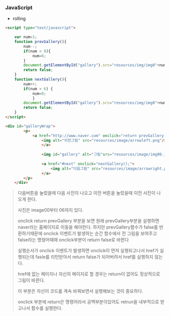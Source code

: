 ### JavaScript

- rolling

```html
<script type="text/javascript">

    var num=1;
    function prevGallery(){
        num--;
        if(num < 0){
            num=6;
        }
        document.getElementById("gallery").src="resources/img/img0"+num+".jpg";
        return false;
    }
    function nextGallery(){
        num++;
        if(num > 6) {
			num=0;
            }
        document.getElementById("gallery").src="resources/img/img0"+num+".jpg";
		return false;
    }
</script>

<div id="galleryWrap">
		<p>
			<a href="http://www.naver.com" onclick="return prevGallery();">
				<img alt="이전그림" src="resources/image/arrowleft.png"/>
				</a>
				
				<img id="gallery" alt="그림"src="resources/image/img00.jpg"/>
				
				<a href="#next" onclick="nextGallery();">
					<img alt="다음그림" src="resources/image/arrowright.png"/>
				</a>
		</p>				
	</div>
```

> 다음버튼을 눌렀을때 다음 사진이 나오고 이전 버튼을 눌렀을때 이전 사진이 나오게 한다.
>
> 사진은 image00부터 06까지 있다.
>
> onclick return prevGallery 부분을 보면 원래 prevGallery부분을 실행하면 naver라는 홈페이지로 이동을 해야한다. 하지만 prevGallery함수가 false를 반환하기때문에 onclick 이벤트가 발생하는 순간 함수에서 전 그림을 보여주고 false라는 명령어때매 onclick부분이 return false로 바뀐다
>
> 실행순서가 onclick 이벤트가 발생하면 onclick이 먼저 실행되고나서 href가 실행되는데 fasle를 리턴받아서 return false가 되어버려서 href를 실행하지 않는다.
>
> href에 없는 페이지나 자신의 페이지로 할 경우는 return이 없어도 정상적으로 그림이 바뀐다.
>
> 이 부분은 자신이 코드를 계속 바꿔보면서 실행해보는 것이 중요하다.
>
> onclick 부분에 return은 명령어라서 공백부분이있어도 retrun을 내부적으로 받고나서 함수를 실행한다.